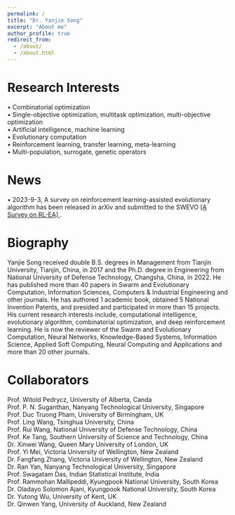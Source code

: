 ```yaml
---
permalink: /
title: "Dr. Yanjie Song"
excerpt: "About me"
author_profile: true
redirect_from: 
  - /about/
  - /about.html
---
```




Research Interests
=====
• Combinatorial optimization \
• Single-objective optimization, multitask optimization, multi-objective optimization \
• Artificial intelligence, machine learning \
• Evolutionary computation \
• Reinforcement learning, transfer learning, meta-learning \
• Multi-population, surrogate, genetic operators 

News
=====
• 2023-9-3, A survey on reinforcement learning-assisted evolutionary algorithm has been released in arXiv and submitted to the SWEVO <a href="https://arxiv.org/abs/2308.13420"> [A Survey on RL-EA] </a>.

Biography
======
Yanjie Song received double B.S. degrees in Management from Tianjin University, Tianjin, China, in 2017 and the Ph.D. degree in Engineering from National University of Defense Technology, Changsha, China, in 2022. He has published more than 40 papers in Swarm and Evolutionary Computation, Information Sciences, Computers & Industrial Engineering and other journals. He has authored 1 academic book, obtained 5 National Invention Patents, and presided and participated in more than 15 projects. His current research interests include, computational intelligence, evolutionary algorithm, combinatorial optimization, and deep reinforcement learning. He is now the reviewer of the Swarm and Evolutionary Computation, Neural Networks, Knowledge-Based Systems, Information Science, Applied Soft Computing, Neural Computing and Applications and more than 20 other journals. 


Collaborators
======
Prof. Witold Pedrycz, University of Alberta, Canda \
Prof. P. N. Suganthan, Nanyang Technological University, Singapore \
Prof. Duc Truong Pham, University of Birmingham, UK \
Prof. Ling Wang, Tsinghua University, China \
Prof. Rui Wang, National University of Defense Technology, China \
Prof. Ke Tang, Southern University of Science and Technology, China \
Dr. Xinwei Wang, Queen Mary University of London, UK \
Prof. Yi Mei, Victoria University of Wellington, New Zealand \
Dr. Fangfang Zhang, Victoria University of Wellington, New Zealand \
Dr. Ran Yan, Nanyang Technological University, Singapore \
Prof. Swagatam Das, Indian Statistical Institute, India \
Prof. Rammohan Mallipeddi, Kyungpook National University, South Korea \
Dr. Oladayo Solomon Ajani, Kyungpook National University, South Korea \
Dr. Yutong Wu, University of Kent, UK \
Dr. Qinwen Yang, University of Auckland, New Zealand 


